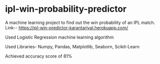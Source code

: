 # ipl-win-probability-predictor
A machine learning project to find out the win probability of an IPL match.
  Link-- https://ipl-win-predictor-karantariyal.herokuapp.com/
  
  Used Logistic Regression machine learning algorithm
  
  Used Libraries- Numpy, Pandas, Matplotlib, Seaborn, Scikit-Learn
  
  Achieved accuracy score of 81%
